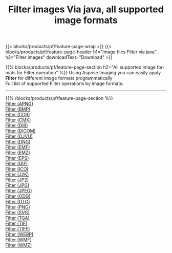 ﻿---
title: Filter images Via java, all supported image formats 
weight: 3920
url: /java/filter 
lang: en
langdirlevel: 2
locales: zh-hans,ja,it,ru,de,es,fr,nl,id,lt,pl,pt,vi,tr,ko,zh-hant,ar,hi,th,sv,cs,uk,he
description: Using Aspose.Imaging you can easily Filter images Via java
---

{{< blocks/products/pf/feature-page-wrap >}}
{{< blocks/products/pf/feature-page-header h1="Image files Filter via java" h2="Filter images" downloadText="Download" >}}


{{% blocks/products/pf/feature-page-section  h2="All supported image formats for Filter operation" %}}
Using Aspose.Imaging you can easily apply **Filter** for different image formats programmatically
<br/>
Full list of supported Filter operations by image formats:
<hr/>
{{% /blocks/products/pf/feature-page-section %}}
<div class="container-fluid productfamilypage bg-gray">
    <div class="convertypes bg-gray agp-content section">
        <div class="container">
		<div class="row other-converters">
		    <div class='col-md-2 other-converter remove-lp remove-rp'><a href="/imaging/java/filter/apng" >Filter (APNG)</a></div><div class='col-md-2 other-converter remove-lp remove-rp'><a href="/imaging/java/filter/bmp" >Filter (BMP)</a></div><div class='col-md-2 other-converter remove-lp remove-rp'><a href="/imaging/java/filter/cdr" >Filter (CDR)</a></div><div class='col-md-2 other-converter remove-lp remove-rp'><a href="/imaging/java/filter/cmx" >Filter (CMX)</a></div><div class='col-md-2 other-converter remove-lp remove-rp'><a href="/imaging/java/filter/dib" >Filter (DIB)</a></div><div class='col-md-2 other-converter remove-lp remove-rp'><a href="/imaging/java/filter/dicom" >Filter (DICOM)</a></div><div class='col-md-2 other-converter remove-lp remove-rp'><a href="/imaging/java/filter/djvu" >Filter (DJVU)</a></div><div class='col-md-2 other-converter remove-lp remove-rp'><a href="/imaging/java/filter/dng" >Filter (DNG)</a></div><div class='col-md-2 other-converter remove-lp remove-rp'><a href="/imaging/java/filter/emf" >Filter (EMF)</a></div><div class='col-md-2 other-converter remove-lp remove-rp'><a href="/imaging/java/filter/emz" >Filter (EMZ)</a></div><div class='col-md-2 other-converter remove-lp remove-rp'><a href="/imaging/java/filter/eps" >Filter (EPS)</a></div><div class='col-md-2 other-converter remove-lp remove-rp'><a href="/imaging/java/filter/gif" >Filter (GIF)</a></div><div class='col-md-2 other-converter remove-lp remove-rp'><a href="/imaging/java/filter/ico" >Filter (ICO)</a></div><div class='col-md-2 other-converter remove-lp remove-rp'><a href="/imaging/java/filter/j2k" >Filter (J2K)</a></div><div class='col-md-2 other-converter remove-lp remove-rp'><a href="/imaging/java/filter/jp2" >Filter (JP2)</a></div><div class='col-md-2 other-converter remove-lp remove-rp'><a href="/imaging/java/filter/jpg" >Filter (JPG)</a></div><div class='col-md-2 other-converter remove-lp remove-rp'><a href="/imaging/java/filter/jpeg" >Filter (JPEG)</a></div><div class='col-md-2 other-converter remove-lp remove-rp'><a href="/imaging/java/filter/odg" >Filter (ODG)</a></div><div class='col-md-2 other-converter remove-lp remove-rp'><a href="/imaging/java/filter/otg" >Filter (OTG)</a></div><div class='col-md-2 other-converter remove-lp remove-rp'><a href="/imaging/java/filter/png" >Filter (PNG)</a></div><div class='col-md-2 other-converter remove-lp remove-rp'><a href="/imaging/java/filter/svg" >Filter (SVG)</a></div><div class='col-md-2 other-converter remove-lp remove-rp'><a href="/imaging/java/filter/tga" >Filter (TGA)</a></div><div class='col-md-2 other-converter remove-lp remove-rp'><a href="/imaging/java/filter/tif" >Filter (TIF)</a></div><div class='col-md-2 other-converter remove-lp remove-rp'><a href="/imaging/java/filter/tiff" >Filter (TIFF)</a></div><div class='col-md-2 other-converter remove-lp remove-rp'><a href="/imaging/java/filter/webp" >Filter (WEBP)</a></div><div class='col-md-2 other-converter remove-lp remove-rp'><a href="/imaging/java/filter/wmf" >Filter (WMF)</a></div><div class='col-md-2 other-converter remove-lp remove-rp'><a href="/imaging/java/filter/wmz" >Filter (WMZ)</a></div>
                </div>
        </div>
    </div>
</div>
<br/>


